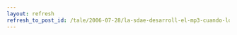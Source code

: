 ```yaml
---
layout: refresh
refresh_to_post_id: /tale/2006-07-28/la-sdae-desarroll-el-mp3-cuando-los-modem-iban-a-9-600-voltios
---
```

